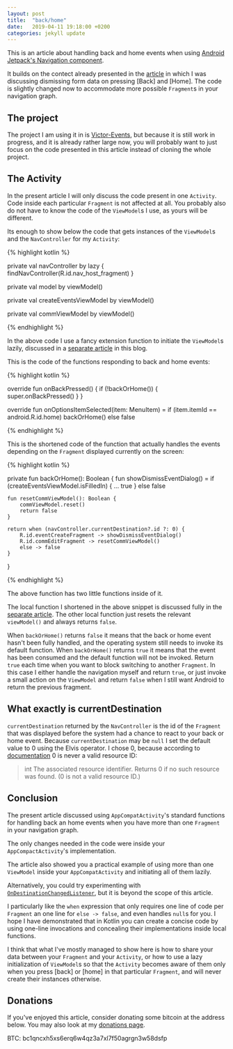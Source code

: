 ```yaml
---
layout: post
title:  "back/home"
date:   2019-04-11 19:18:00 +0200
categories: jekyll update
---
```


This is an article about handling back and home events when using [Android Jetpack's Navigation component][navigation].

It builds on the contect already presented in the [article][dismissing] in which I was discussing dismissing form data on pressing [Back] and [Home]. The code is slightly changed now to accommodate more possible `Fragment`s in your navigation graph.

## The project

The project I am using it in is [Victor-Events][victor-events], but because it is still work in progress, and it is already rather large now, you will probably want to just focus on the code presented in this article instead of cloning the whole project.

## The Activity

In the present article I will only discuss the code present in one `Activity`. Code inside each particular `Fragment` is not affected at all. You probably also do not have to know the code of the `ViewModel`s I use, as yours will be different.

Its enough to show below the code that gets instances of the `ViewModel`s and the `NavController` for my `Activity`:

{% highlight kotlin %}

private val navController by lazy { findNavController(R.id.nav_host_fragment) }

private val model by viewModel<EventsViewModel>()

private val createEventsViewModel by viewModel<EventCreateViewModel>()

private val commViewModel by viewModel<CommViewModel>()

{% endhighlight %}

In the above code I use a fancy extension function to initiate the `ViewModel`s lazily, discussed in a [separate article][lazy-viewmodel] in this blog.

This is the code of the functions responding to back and home events:

{% highlight kotlin %}

override fun onBackPressed() {
    if (!backOrHome()) {
        super.onBackPressed()
    }
}

override fun onOptionsItemSelected(item: MenuItem) =
        if (item.itemId == android.R.id.home) backOrHome() else false

{% endhighlight %}

This is the shortened code of the function that actually handles the events depending on the `Fragment` displayed currently on the screen:

{% highlight kotlin %}

private fun backOrHome(): Boolean {
    fun showDismissEventDialog() = 
            if (createEventsViewModel.isFilledIn) {
		...
                true
            }
            else false

    fun resetCommViewModel(): Boolean {
        commViewModel.reset()
        return false
    }

    return when (navController.currentDestination?.id ?: 0) {
        R.id.eventCreateFragment -> showDismissEventDialog()
        R.id.commEditFragment -> resetCommViewModel()
        else -> false
    }
}

{% endhighlight %}

The above function has two little functions inside of it.

The local function I shortened in the above snippet is discussed fully in the [separate article][dismissing]. The other local function just resets the relevant `viewModel()` and always returns `false`.

When `backOrHome()` returns `false` it means that the back or home event hasn't been fully handled, and the operating system still needs to invoke its default function. When `backOrHome()` returns `true` it means that the event has been consumed and the default function will not be invoked. Return `true` each time when you want to block switching to another `Fragment`. In this case I either handle the navigation myself and return `true`, or just invoke a small action on the `ViewModel` and return `false` when I still want Android to return the previous fragment.

## What exactly is currentDestination

`currentDestination` returned by the `NavController` is the id of the `Fragment` that was displayed before the system had a chance to react to your back or home event. Because `currentDestination` may be `null` I set the default value to 0 using the Elvis operator. I chose 0, because according to [documentation][getidentifier] 0 is never a valid resource ID:

> int The associated resource identifier. Returns 0 if no such resource was found. (0 is not a valid resource ID.)

## Conclusion

The present article discussed using `AppCompatActivity`'s standard functions for handling back an home events when you have more than one `Fragment` in your navigation graph.

The only changes needed in the code were inside your `AppCompactActivity`'s implementation.

The article also showed you a practical example of using more than one `ViewModel` inside your `AppCompatActivity` and initiating all of them lazily.

Alternatively, you could try experimenting with [`OnDestinationChangedListener`][listener], but it is beyond the scope of this article.

I particularly like the `when` expression that only requires one line of code per `Fragment` an one line for `else -> false`, and even handles `null`s for you. I hope I have demonstrated that in Kotlin you can create a concise code by using one-line invocations and concealing their implementations inside local functions.

I think that what I've mostly managed to show here is how to share your data between your `Fragment` and your `Activity`, or how to use a lazy initialization of `ViewModel`s so that the `Activity` becomes aware of them only when you press [back] or [home] in that particular `Fragment`, and will never create their instances otherwise.

## Donations

If you've enjoyed this article, consider donating some bitcoin at the address below. You may also look at my [donations page][donations].

BTC: bc1qncxh5xs6erq6w4qz3a7xl7f50agrgn3w58dsfp

[navigation]: https://developer.android.com/guide/navigation/
[dismissing]: https://syrop.github.io/jekyll/update/2019/01/20/dismissing-form-data.html
[victor-events]: https://github.com/syrop/Victor-Events
[lazy-viewmodel]: https://syrop.github.io/jekyll/update/2019/02/10/lazy-initialization-of-viewmodel.html
[getidentifier]: https://developer.android.com/reference/android/content/res/Resources.html#getIdentifier(java.lang.String,%20java.lang.String,%20java.lang.String)
[listener]: https://developer.android.com/reference/androidx/navigation/NavController.OnDestinationChangedListener
[donations]: https://syrop.github.io/donate/

